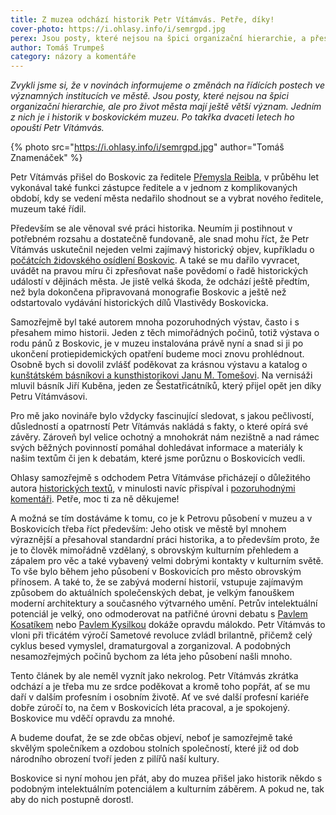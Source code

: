 ```yaml
---
title: Z muzea odchází historik Petr Vítámvás. Petře, díky!
cover-photo: https://i.ohlasy.info/i/semrgpd.jpg
perex: Jsou posty, které nejsou na špici organizační hierarchie, a přesto mají pro život města velký význam. Jedním z nich je i historik v boskovickém muzeu. Po takřka dvaceti letech ho opouští Petr Vítámvás.
author: Tomáš Trumpeš
category: názory a komentáře
---
```


*Zvykli jsme si, že v novinách informujeme o změnách na řídících postech ve významných institucích ve městě. Jsou posty, které nejsou na špici organizační hierarchie, ale pro život města mají ještě větší význam. Jedním z nich je i historik v boskovickém muzeu. Po takřka dvaceti letech ho opouští Petr Vítámvás.*

{% photo src="https://i.ohlasy.info/i/semrgpd.jpg" author="Tomáš Znamenáček" %}

Petr Vítámvás přišel do Boskovic za ředitele [Přemysla Reibla](https://ohlasy.info/clanky/2020/05/premek-reibl.html), v průběhu let vykonával také funkci zástupce ředitele a v jednom z komplikovaných období, kdy se vedení města nedařilo shodnout se a vybrat nového ředitele, muzeum také řídil.

Především se ale věnoval své práci historika. Neumím ji postihnout v potřebném rozsahu a dostatečně fundovaně, ale snad mohu říct, že Petr Vítámvás uskutečnil nejeden velmi zajímavý historický objev, kupříkladu o [počátcích židovského osídlení Boskovic](https://ohlasy.info/clanky/2016/06/pocatky-zidovske-ctvrti.html). A také se mu dařilo vyvracet, uvádět na pravou míru či zpřesňovat naše povědomí o řadě historických událostí v dějinách města. Je jistě velká škoda, že odchází ještě předtím, než byla dokončena připravovaná monografie Boskovic a ještě než odstartovalo vydávání historických dílů Vlastivědy Boskovicka.

Samozřejmě byl také autorem mnoha pozoruhodných výstav, často i s přesahem mimo historii. Jeden z těch mimořádných počinů, totiž výstava o rodu pánů z Boskovic, je v muzeu instalována právě nyní a snad si ji po ukončení protiepidemických opatření budeme moci znovu prohlédnout. Osobně bych si dovolil zvlášť poděkovat za krásnou výstavu a katalog o [kunštátském básníkovi a kunsthistorikovi Janu M. Tomešovi](https://ohlasy.info/clanky/2016/08/slovo-a-tvar.html). Na vernisáži mluvil básník Jiří Kuběna, jeden ze Šestatřicátníků, který přijel opět jen díky Petru Vítámvásovi.

Pro mě jako novináře bylo vždycky fascinující sledovat, s jakou pečlivostí, důsledností a opatrností Petr Vítámvás nakládá s fakty, o které opírá své závěry. Zároveň byl velice ochotný a mnohokrát nám nezištně a nad rámec svých běžných povinností pomáhal dohledávat informace a materiály k našim textům či jen k debatám, které jsme porůznu o Boskovicích vedli.

Ohlasy samozřejmě s odchodem Petra Vítámváse přicházejí o důležitého autora [historických textů](https://archiv.ohlasy.info/?serial=depozitar), v minulosti navíc přispíval i [pozoruhodnými komentáři](https://archiv.ohlasy.info/?autor=Petr%20V%C3%ADt%C3%A1mv%C3%A1s&rubrika=n%C3%A1zory%20a%20koment%C3%A1%C5%99e). Petře, moc ti za ně děkujeme!

A možná se tím dostáváme k tomu, co je k Petrovu působení v muzeu a v Boskovicích třeba říct především: Jeho otisk ve městě byl mnohem výraznější a přesahoval standardní práci historika, a to především proto, že je to člověk mimořádně vzdělaný, s obrovským kulturním přehledem a zápalem pro věc a také vybavený velmi dobrými kontakty v kulturním světě. To vše bylo během jeho působení v Boskovicích pro město obrovským přínosem. A také to, že se zabývá moderní historií, vstupuje zajímavým způsobem do aktuálních společenských debat, je velkým fanouškem moderní architektury a současného výtvarného umění. Petrův intelektuální potenciál je velký, ono odmoderovat na patřičné úrovni debatu s [Pavlem Kosatíkem](https://ohlasy.info/clanky/2019/10/kosatik.html) nebo [Pavlem Kysilkou](https://ohlasy.info/clanky/2019/11/beseda-kysilka.html) dokáže opravdu málokdo. Petr Vítámvás to vloni při třicátém výročí Sametové revoluce zvládl brilantně, přičemž celý cyklus besed vymyslel, dramaturgoval a zorganizoval. A podobných nesamozřejmých počinů bychom za léta jeho působení našli mnoho.

Tento článek by ale neměl vyznít jako nekrolog. Petr Vítámvás zkrátka odchází a je třeba mu ze srdce poděkovat a kromě toho popřát, ať se mu daří v dalším profesním i osobním životě. Ať ve své další profesní kariéře dobře zúročí to, na čem v Boskovicích léta pracoval, a je spokojený. Boskovice mu vděčí opravdu za mnohé.

A budeme doufat, že se zde občas objeví, neboť je samozřejmě také skvělým společníkem a ozdobou stolních společností, které již od dob národního obrození tvoří jeden z pilířů naší kultury.

Boskovice si nyní mohou jen přát, aby do muzea přišel jako historik někdo s podobným intelektuálním potenciálem a kulturním záběrem. A pokud ne, tak aby do nich postupně dorostl.
